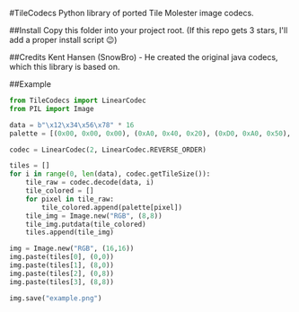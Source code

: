 #TileCodecs
Python library of ported Tile Molester image codecs.

##Install
Copy this folder into your project root. (If this repo gets 3 stars, I'll add a proper install script :wink:)

##Credits
Kent Hansen (SnowBro) - He created the original java codecs, which this library is based on.

##Example
```python
from TileCodecs import LinearCodec
from PIL import Image

data = b"\x12\x34\x56\x78" * 16
palette = [(0x00, 0x00, 0x00), (0xA0, 0x40, 0x20), (0xD0, 0xA0, 0x50), (0xF0, 0xF0, 0x80)]

codec = LinearCodec(2, LinearCodec.REVERSE_ORDER)

tiles = []
for i in range(0, len(data), codec.getTileSize()):
    tile_raw = codec.decode(data, i)
    tile_colored = []
    for pixel in tile_raw:
        tile_colored.append(palette[pixel])
    tile_img = Image.new("RGB", (8,8))
    tile_img.putdata(tile_colored)
    tiles.append(tile_img)

img = Image.new("RGB", (16,16))
img.paste(tiles[0], (0,0))
img.paste(tiles[1], (8,0))
img.paste(tiles[2], (0,8))
img.paste(tiles[3], (8,8))

img.save("example.png")
```

